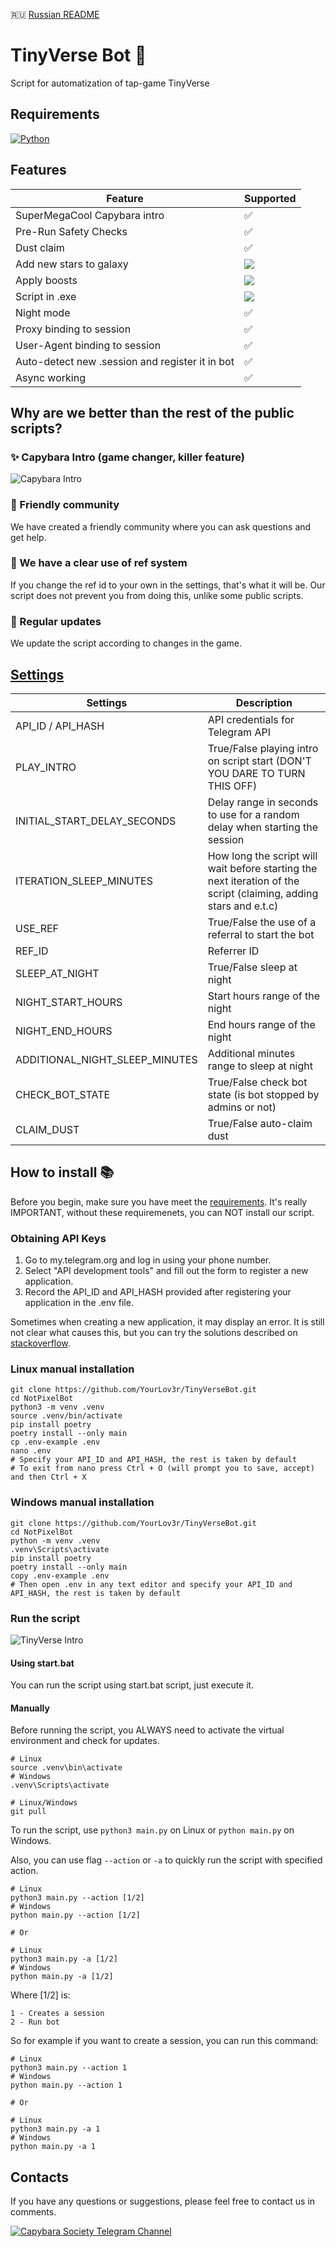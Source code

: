 🇷🇺 [Russian README](https://github.com/YourLov3r/TinyVerseBot/blob/master/README_RU.md)

# TinyVerse Bot 🌌

Script for automatization of tap-game TinyVerse

## Requirements

[![Python](https://img.shields.io/badge/python-%3E%3D3.10-3670A0?style=flat&logo=python&logoColor=ffdd54)](https://www.python.org/)

## Features  

<table>
  <thead>
    <tr>
      <th>Feature</th>
      <th>Supported</th>
    </tr>
  </thead>
  <tbody>
    <tr>
      <td>SuperMegaCool Capybara intro</td>
      <td>✅</td>
    </tr>
    <tr>
      <td>Pre-Run Safety Checks</td>
      <td>✅</td>
    </tr>
    <tr>
      <td>Dust claim</td>
      <td>✅</td>
    </tr>
    <tr>
      <td>Add new stars to galaxy</td>
      <td><img src="https://img.shields.io/badge/Work_in_Progress-orange?style=flat-square"></td>
    </tr>
    <tr>
      <td>Apply boosts</td>
      <td><img src="https://img.shields.io/badge/Work_in_Progress-orange?style=flat-square"></td>
    </tr>
    <tr>
      <td>Script in .exe</td>
      <td><img src="https://img.shields.io/badge/Work_in_Progress-orange?style=flat-square"></td>
    </tr>
    <tr>
      <td>Night mode</td>
      <td>✅</td>
    </tr>
    <tr>
      <td>Proxy binding to session</td>
      <td>✅</td>
    </tr>
    <tr>
      <td>User-Agent binding to session</td>
      <td>✅</td>
    </tr>
    <tr>
      <td>Auto-detect new .session and register it in bot</td>
      <td>✅</td>
    </tr>
    <tr>
      <td>Async working</td>
      <td>✅</td>
    </tr>
  </tbody>
</table>

## Why are we better than the rest of the public scripts?

### ✨ Capybara Intro (game changer, killer feature)

![Capybara Intro](https://github.com/YourLov3r/TinyVerseBot/blob/master/assets/Capybara_Intro.gif)

### 👥 Friendly community

We have created a friendly community where you can ask questions and get help.

### 🔗 We have a clear use of ref system

If you change the ref id to your own in the settings, that's what it will be. Our script does not prevent you from doing this, unlike some public scripts.

### 🚀 Regular updates

We update the script according to changes in the game.

## [Settings](https://github.com/YourLov3r/TinyVerseBot/blob/master/.env-example)

<table>
  <thead>
    <tr>
      <th>Settings</th>
      <th>Description</th>
    </tr>
  </thead>
  <tbody>
    <tr>
      <td>API_ID / API_HASH</td>
      <td>API credentials for Telegram API</td>
    </tr>
    <tr>
      <td>PLAY_INTRO</td>
      <td>True/False playing intro on script start (DON'T YOU DARE TO TURN THIS OFF)</td>
    </tr>
    <tr>
      <td>INITIAL_START_DELAY_SECONDS</td>
      <td>Delay range in seconds to use for a random delay when starting the session</td>
    </tr>
    <tr>
      <td>ITERATION_SLEEP_MINUTES</td>
      <td>How long the script will wait before starting the next iteration of the script (claiming, adding stars and e.t.c)</td>
    </tr>
    <tr>
      <td>USE_REF</td>
      <td>True/False the use of a referral to start the bot</td>
    </tr>
    <tr>
      <td>REF_ID</td>
      <td>Referrer ID</td>
    </tr>
    <tr>
      <td>SLEEP_AT_NIGHT</td>
      <td>True/False sleep at night</td>
    </tr>
    <tr>
      <td>NIGHT_START_HOURS</td>
      <td>Start hours range of the night</td>
    </tr>
    <tr>
      <td>NIGHT_END_HOURS</td>
      <td>End hours range of the night</td>
    </tr>
    <tr>
      <td>ADDITIONAL_NIGHT_SLEEP_MINUTES</td>
      <td>Additional minutes range to sleep at night</td>
    </tr>
    <tr>
      <td>CHECK_BOT_STATE</td>
      <td>True/False check bot state (is bot stopped by admins or not)</td>
    </tr>
    <tr>
      <td>CLAIM_DUST</td>
      <td>True/False auto-claim dust</td>
    </tr>
  </tbody>
</table>

## How to install 📚

Before you begin, make sure you have meet the [requirements](#requirements). It's really IMPORTANT, without these requiremenets, you can NOT install our script.

### Obtaining API Keys

1. Go to my.telegram.org and log in using your phone number.
2. Select "API development tools" and fill out the form to register a new application.
3. Record the API_ID and API_HASH provided after registering your application in the .env file.

Sometimes when creating a new application, it may display an error. It is still not clear what causes this, but you can try the solutions described on [stackoverflow](https://stackoverflow.com/questions/68965496/my-telegram-org-sends-an-error-when-i-want-to-create-an-api-id-hash-in-api-devel).

### Linux manual installation

```shell
git clone https://github.com/YourLov3r/TinyVerseBot.git
cd NotPixelBot
python3 -m venv .venv
source .venv/bin/activate
pip install poetry
poetry install --only main
cp .env-example .env
nano .env
# Specify your API_ID and API_HASH, the rest is taken by default
# To exit from nano press Ctrl + O (will prompt you to save, accept) and then Ctrl + X
```

### Windows manual installation

```shell
git clone https://github.com/YourLov3r/TinyVerseBot.git
cd NotPixelBot
python -m venv .venv
.venv\Scripts\activate
pip install poetry
poetry install --only main
copy .env-example .env
# Then open .env in any text editor and specify your API_ID and API_HASH, the rest is taken by default
```

### Run the script

![TinyVerse Intro](https://github.com/YourLov3r/TinyVerseBot/blob/master/assets/TinyVerse_Intro.gif)

#### Using start.bat

You can run the script using start.bat script, just execute it.

#### Manually

Before running the script, you ALWAYS need to activate the virtual environment and check for updates.

```shell
# Linux
source .venv\bin\activate
# Windows
.venv\Scripts\activate

# Linux/Windows
git pull
```

To run the script, use `python3 main.py` on Linux or `python main.py` on Windows.

Also, you can use flag `--action` or `-a` to quickly run the script with specified action.

```shell
# Linux
python3 main.py --action [1/2]
# Windows
python main.py --action [1/2]

# Or

# Linux
python3 main.py -a [1/2]
# Windows
python main.py -a [1/2]
```

Where [1/2] is:

    1 - Creates a session
    2 - Run bot

So for example if you want to create a session, you can run this command:

```shell
# Linux
python3 main.py --action 1
# Windows
python main.py --action 1

# Or

# Linux
python3 main.py -a 1
# Windows
python main.py -a 1
```

## Contacts

If you have any questions or suggestions, please feel free to contact us in comments.

[![Capybara Society Telegram Channel](https://img.shields.io/badge/Capybara%20Society-Join-2CA5E0?style=for-the-badge&logo=telegram&logoColor=white)](https://t.me/capybara_society)